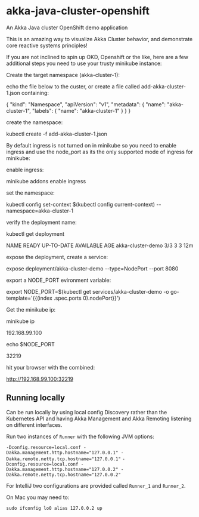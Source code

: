 # akka-java-cluster-openshift

An Akka Java cluster OpenShift demo application 


This is an amazing way to visualize Akka Cluster behavior, and demonstrate core reactive systems principles! 

If you are not inclined to spin up OKD, Openshift or the like, here are a few additional steps you need to use your trusty minikube instance: 

Create the target namespace (akka-cluster-1): 

echo the file below to the custer, or create a file called  add-akka-cluster-1.json containing:

{
  "kind": "Namespace",
  "apiVersion": "v1",
  "metadata": {
    "name": "akka-cluster-1",
    "labels": {
      "name": "akka-cluster-1"
    }
  }
}

create the namespace: 

kubectl create -f add-akka-cluster-1.json

By default ingress is not turned on in minikube so you need to enable ingress and use the node_port as its the only supported mode of ingress for minikube:

enable ingress:

minikube addons enable ingress

set the namespace:

kubectl config set-context $(kubectl config current-context) --namespace=akka-cluster-1

verify the deployment name:

kubectl get deployment

NAME                READY   UP-TO-DATE   AVAILABLE   AGE
akka-cluster-demo   3/3     3            3           12m

expose the deployment, create a service: 

expose deployment/akka-cluster-demo --type=NodePort --port 8080

export a NODE_PORT evironment variable: 

export NODE_PORT=$(kubectl get services/akka-cluster-demo -o go-template='{{(index .spec.ports 0).nodePort}}')

Get the minikube ip:

minikube ip

192.168.99.100

echo $NODE_PORT

32219

hit your browser with the combined:

http://192.168.99.100:32219

## Running locally

Can be run locally by using local config Discovery rather than the Kubernetes API and having Akka Management and Akka Remoting listening on different interfaces.

Run two instances of `Runner` with the following JVM options:

`-Dconfig.resource=local.conf -Dakka.management.http.hostname="127.0.0.1" -Dakka.remote.netty.tcp.hostname="127.0.0.1"`
`-Dconfig.resource=local.conf -Dakka.management.http.hostname="127.0.0.2" -Dakka.remote.netty.tcp.hostname="127.0.0.2"`

For IntelliJ two configurations are provided called `Runner_1` and `Runner_2`.

On Mac you may need to:

```
sudo ifconfig lo0 alias 127.0.0.2 up
```


